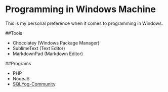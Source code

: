 # Programming in Windows Machine

This is my personal preference when it comes to programming in Windows. 

##Tools
- Chocolatey (Windows Package Manager)
- SublimeText (Text Editor)
- MarkdownPad (Markdown Editor)

##Programs
- PHP
- NodeJS
- [SQLYog-Communit](https://github.com/webyog/sqlyog-community)y